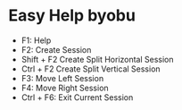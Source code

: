 # Easy Help byobu

- F1: Help
- F2: Create Session  
- Shift + F2 Create Split Horizontal Session  
- Ctrl + F2 Create Split Vertical Session  
- F3: Move Left Session  
- F4: Move Right Session  
- Ctrl + F6: Exit Current Session  
